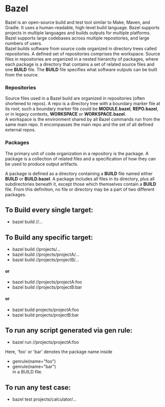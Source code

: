 # Bazel

Bazel is an open-source build and test tool similar to Make, Maven, and Gradle. It uses a human-readable, high-level build language. Bazel supports projects in multiple languages and builds outputs for multiple platforms. Bazel supports large codebases across multiple repositories, and large numbers of users.  
Bazel builds software from source code organized in directory trees called repositories. A defined set of repositories comprises the workspace. Source files in repositories are organized in a nested hierarchy of packages, where each package is a directory that contains a set of related source files and one **BUILD** file. The **BUILD** file specifies what software outputs can be built from the source.  

### Repositories
Source files used in a Bazel build are organized in repositories (often shortened to repos). A repo is a directory tree with a boundary marker file at its root; such a boundary marker file could be **MODULE.bazel**, **REPO.bazel**, or in legacy contexts, **WORKSPACE** or **WORKSPACE.bazel**.  
A workspace is the environment shared by all Bazel commands run from the same main repo. It encompasses the main repo and the set of all defined external repos.

### Packages 
The primary unit of code organization in a repository is the package. A package is a collection of related files and a specification of how they can be used to produce output artifacts.

A package is defined as a directory containing a **BUILD** file named either **BUILD** or **BUILD.bazel**. A package includes all files in its directory, plus all subdirectories beneath it, except those which themselves contain a **BUILD** file. From this definition, no file or directory may be a part of two different packages.



## To Build every single target: 
  - bazel build //...

## To Build any specific target: 
  - bazel build //projects/...  
  - bazel build //projects/projectA/...  
  - bazel build //projects/projectB/...  
  #### or  
  - bazel build //projects/projectA:foo  
  - bazel build //projects/projectB:bar  
  #### or  
  - bazel build projects/projectA:foo  
  - bazel build projects/projectB:bar  

## To run any script generated via gen rule: 
  - bazel run //projects/projectA:foo  

  Here, 'foo' or 'bar' denotes the package name inside  
   - genrule(name="foo")  
   - genrule(name="bar")  
  in a BUILD file.  

## To run any test case:
  - bazel test projects/calculator/...  
